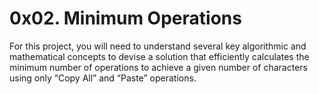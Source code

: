 # 0x02. Minimum Operations



For this project, you will need to understand several key algorithmic and mathematical concepts to devise a solution that efficiently calculates the minimum number of operations to achieve a given number of characters using only “Copy All” and “Paste” operations.
